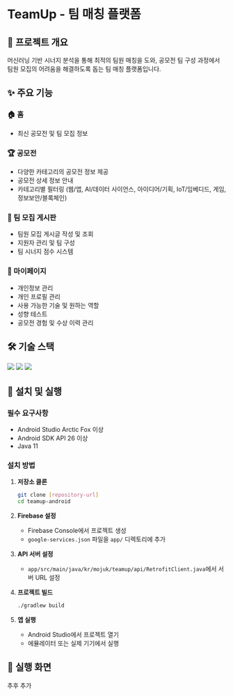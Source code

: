 # TeamUp - 팀 매칭 플랫폼

## 📱 프로젝트 개요

 머신러닝 기반 시너지 분석을 통해 최적의 팀원 매칭을 도와, 공모전 팀 구성 과정에서 팀원 모집의 어려움을 해결하도록 돕는 팀 매칭 플랫폼입니다.

## ✨ 주요 기능

### 🏠 홈
- 최신 공모전 및 팀 모집 정보

### 🏆 공모전
- 다양한 카테고리의 공모전 정보 제공
- 공모전 상세 정보 안내
- 카테고리별 필터링 (웹/앱, AI/데이터 사이언스, 아이디어/기획, IoT/임베디드, 게임, 정보보안/블록체인)

### 👥 팀 모집 게시판
- 팀원 모집 게시글 작성 및 조회
- 지원자 관리 및 팀 구성
- 팀 시너지 점수 시스템

### 👤 마이페이지
- 개인정보 관리
- 개인 프로필 관리
- 사용 가능한 기술 및 원하는 역할
- 성향 테스트
- 공모전 경험 및 수상 이력 관리

## 🛠 기술 스택
<img src="https://img.shields.io/badge/androidstudio-34A853?style=for-the-badge&logo=android&logoColor=white"> <img src="https://img.shields.io/badge/java-007396?style=for-the-badge&logo=java&logoColor=white"> 
<img src="https://img.shields.io/badge/firebase-DD2C00?style=for-the-badge&logo=firebase&logoColor=white"> 

## 🚀 설치 및 실행

### 필수 요구사항
- Android Studio Arctic Fox 이상
- Android SDK API 26 이상
- Java 11

### 설치 방법

1. **저장소 클론**
   ```bash
   git clone [repository-url]
   cd teamup-android
   ```

2. **Firebase 설정**
   - Firebase Console에서 프로젝트 생성
   - `google-services.json` 파일을 `app/` 디렉토리에 추가

3. **API 서버 설정**
   - `app/src/main/java/kr/mojuk/teamup/api/RetrofitClient.java`에서 서버 URL 설정

4. **프로젝트 빌드**
   ```bash
   ./gradlew build
   ```

5. **앱 실행**
   - Android Studio에서 프로젝트 열기
   - 에뮬레이터 또는 실제 기기에서 실행

## 📱 실행 화면

추후 추가

